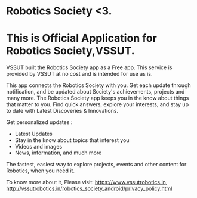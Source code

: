 # Robotics Society <3.

# This is Official Application for Robotics Society,VSSUT.
VSSUT built the Robotics Society app as a Free app. 
This service is provided by VSSUT at no cost and is intended for use as is.

This app connects the Robotics Society with you. Get each update through notification, and be updated about Society's achievements, projects and many more. The Robotics Society app keeps you in the know about things that matter to you. Find quick answers, explore your interests, and stay up to date with Latest Discoveries & Innovations.

Get personalized updates :
- Latest Updates
- Stay in the know about topics that interest you
- Videos and images
- News, information, and much more

The fastest, easiest way to explore projects, events and other content for Robotics, when you need it. 

To know more about it, Please visit: 
https://www.vssutrobotics.in, 
http://vssutrobotics.in/robotics_society_android/privacy_policy.html
